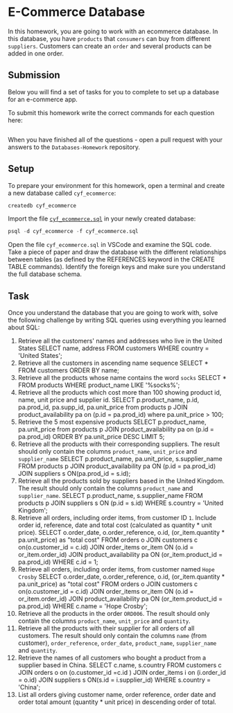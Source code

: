 # E-Commerce Database

In this homework, you are going to work with an ecommerce database. In this database, you have `products` that `consumers` can buy from different `suppliers`. Customers can create an `order` and several products can be added in one order.

## Submission

Below you will find a set of tasks for you to complete to set up a database for an e-commerce app.

To submit this homework write the correct commands for each question here:

```sql


```

When you have finished all of the questions - open a pull request with your answers to the `Databases-Homework` repository.

## Setup

To prepare your environment for this homework, open a terminal and create a new database called `cyf_ecommerce`:

```sql
createdb cyf_ecommerce
```

Import the file [`cyf_ecommerce.sql`](./cyf_ecommerce.sql) in your newly created database:

```sql
psql -d cyf_ecommerce -f cyf_ecommerce.sql
```

Open the file `cyf_ecommerce.sql` in VSCode and examine the SQL code. Take a piece of paper and draw the database with the different relationships between tables (as defined by the REFERENCES keyword in the CREATE TABLE commands). Identify the foreign keys and make sure you understand the full database schema.

## Task

Once you understand the database that you are going to work with, solve the following challenge by writing SQL queries using everything you learned about SQL:

1. Retrieve all the customers' names and addresses who live in the United States
   SELECT name, address FROM customers WHERE country = 'United States';
2. Retrieve all the customers in ascending name sequence
   SELECT \* FROM customers ORDER BY name;
3. Retrieve all the products whose name contains the word `socks`
   SELECT \* FROM products WHERE product_name LIKE '%socks%';
4. Retrieve all the products which cost more than 100 showing product id, name, unit price and supplier id.
   SELECT p.product_name, p.id, pa.prod_id, pa.supp_id, pa.unit_price from products p JOIN product_availability pa on (p.id = pa.prod_id) where pa.unit_price > 100;
5. Retrieve the 5 most expensive products
   SELECT p.product_name, pa.unit_price from products p JOIN product_availability pa on (p.id = pa.prod_id) ORDER BY pa.unit_price DESC LIMIT 5;
6. Retrieve all the products with their corresponding suppliers. The result should only contain the columns `product_name`, `unit_price` and `supplier_name`
   SELECT p.product_name, pa.unit_price, s.supplier_name FROM products p JOIN product_availability pa ON (p.id = pa.prod_id) JOIN suppliers s ON(pa.prod_id = s.id);
7. Retrieve all the products sold by suppliers based in the United Kingdom. The result should only contain the columns `product_name` and `supplier_name`.
   SELECT p.product_name, s.supplier_name FROM products p JOIN suppliers s ON (p.id = s.id) WHERE s.country = 'United Kingdom';
8. Retrieve all orders, including order items, from customer ID `1`. Include order id, reference, date and total cost (calculated as quantity \* unit price).
   SELECT o.order_date, o.order_reference, o.id, (or_item.quantity \* pa.unit_price) as "total cost" FROM orders o JOIN customers c on(o.customer_id = c.id) JOIN order_items or_item ON (o.id = or_item.order_id) JOIN product_availability pa ON (or_item.product_id = pa.prod_id) WHERE c.id = 1;
9. Retrieve all orders, including order items, from customer named `Hope Crosby`
   SELECT o.order_date, o.order_reference, o.id, (or_item.quantity \* pa.unit_price) as "total cost" FROM orders o JOIN customers c on(o.customer_id = c.id) JOIN order_items or_item ON (o.id = or_item.order_id) JOIN product_availability pa ON (or_item.product_id = pa.prod_id) WHERE c.name = 'Hope Crosby';
10. Retrieve all the products in the order `ORD006`. The result should only contain the columns `product_name`, `unit_price` and `quantity`.
11. Retrieve all the products with their supplier for all orders of all customers. The result should only contain the columns `name` (from customer), `order_reference`, `order_date`, `product_name`, `supplier_name` and `quantity`.
12. Retrieve the names of all customers who bought a product from a supplier based in China.
    SELECT c.name, s.country FROM customers c JOIN orders o on (o.customer_id =c.id ) JOIN order_items i on (i.order_id = o.id) JOIN suppliers s ON(s.id = i.supplier_id) WHERE s.country = 'China';
13. List all orders giving customer name, order reference, order date and order total amount (quantity \* unit price) in descending order of total.
